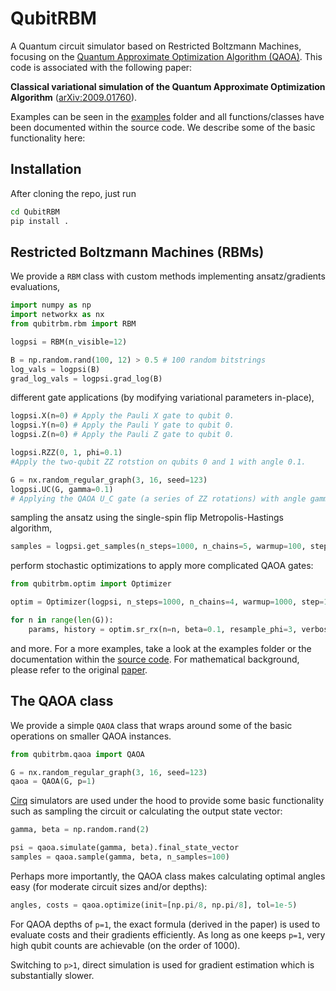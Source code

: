 # QubitRBM
A Quantum circuit simulator based on Restricted Boltzmann Machines, focusing on the [Quantum Approximate Optimization Algorithm (QAOA)](https://arxiv.org/abs/1411.4028). This code is associated with the following paper: 

**Classical variational simulation of the Quantum Approximate Optimization Algorithm** ([arXiv:2009.01760](https://arxiv.org/abs/2009.01760)).

Examples can be seen in the [examples](./examples/) folder and all functions/classes have been documented within the source code. We describe some of the basic functionality here:

## Installation
After cloning the repo, just run

```bash
cd QubitRBM
pip install . 
```

## Restricted Boltzmann Machines (RBMs)

We provide a `RBM` class with custom methods implementing ansatz/gradients evaluations,

```python
import numpy as np
import networkx as nx
from qubitrbm.rbm import RBM

logpsi = RBM(n_visible=12)

B = np.random.rand(100, 12) > 0.5 # 100 random bitstrings
log_vals = logpsi(B)
grad_log_vals = logpsi.grad_log(B)
```

different gate applications (by modifying variational parameters in-place),

```python
logpsi.X(n=0) # Apply the Pauli X gate to qubit 0.
logpsi.Y(n=0) # Apply the Pauli Y gate to qubit 0.
logpsi.Z(n=0) # Apply the Pauli Z gate to qubit 0.

logpsi.RZZ(0, 1, phi=0.1)
#Apply the two-qubit ZZ rotstion on qubits 0 and 1 with angle 0.1.

G = nx.random_regular_graph(3, 16, seed=123)
logpsi.UC(G, gamma=0.1)
# Applying the QAOA U_C gate (a series of ZZ rotations) with angle gamma=0.1 on a given networkx graph G.
```

sampling the ansatz using the single-spin flip Metropolis-Hastings algorithm,

```python
samples = logpsi.get_samples(n_steps=1000, n_chains=5, warmup=100, step=12)
```

perform stochastic optimizations to apply more complicated QAOA gates:

```python
from qubitrbm.optim import Optimizer

optim = Optimizer(logpsi, n_steps=1000, n_chains=4, warmup=1000, step=16)

for n in range(len(G)):
    params, history = optim.sr_rx(n=n, beta=0.1, resample_phi=3, verbose=True)
```

and more. For a more examples, take a look at the examples folder or the documentation within the [source code](./qubitrbm/). For mathematical background, please refer to the original [paper](https://arxiv.org/abs/2009.01760).

## The QAOA class

We provide a simple `QAOA` class that wraps around some of the basic operations on smaller QAOA instances.

```python
from qubitrbm.qaoa import QAOA

G = nx.random_regular_graph(3, 16, seed=123)
qaoa = QAOA(G, p=1)
```

[Cirq](https://github.com/quantumlib/Cirq) simulators are used under the hood to provide some basic functionality such as sampling the circuit or calculating the output state vector:

```python
gamma, beta = np.random.rand(2)

psi = qaoa.simulate(gamma, beta).final_state_vector
samples = qaoa.sample(gamma, beta, n_samples=100)
```

Perhaps more importantly, the QAOA class makes calculating optimal angles easy (for moderate circuit sizes and/or depths):

```python
angles, costs = qaoa.optimize(init=[np.pi/8, np.pi/8], tol=1e-5)
```

For QAOA depths of `p=1`, the exact formula (derived in the paper) is used to evaluate costs and their gradients efficiently. As long as one keeps `p=1`, very high qubit counts are achievable (on the order of 1000).

Switching to `p>1`, direct simulation is used for gradient estimation which is substantially slower.